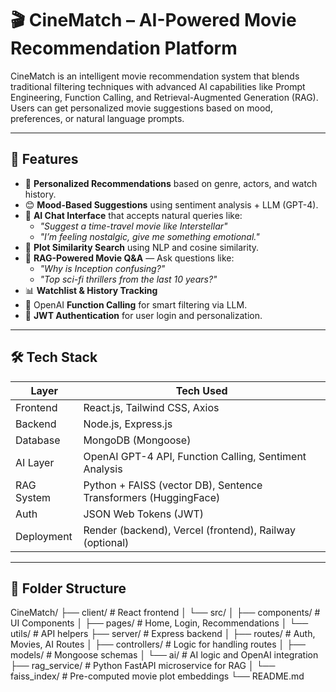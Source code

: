 # 🎬 CineMatch – AI-Powered Movie Recommendation Platform

CineMatch is an intelligent movie recommendation system that blends traditional filtering techniques with advanced AI capabilities like Prompt Engineering, Function Calling, and Retrieval-Augmented Generation (RAG). Users can get personalized movie suggestions based on mood, preferences, or natural language prompts.

---

## 🚀 Features

- 🎯 **Personalized Recommendations** based on genre, actors, and watch history.
- 😊 **Mood-Based Suggestions** using sentiment analysis + LLM (GPT-4).
- 🧠 **AI Chat Interface** that accepts natural queries like:
  - *"Suggest a time-travel movie like Interstellar"*
  - *"I’m feeling nostalgic, give me something emotional."*
- 📖 **Plot Similarity Search** using NLP and cosine similarity.
- 🔎 **RAG-Powered Movie Q&A** — Ask questions like:
  - *"Why is Inception confusing?"*
  - *"Top sci-fi thrillers from the last 10 years?"*
- 📊 **Watchlist & History Tracking**
- 🧪 OpenAI **Function Calling** for smart filtering via LLM.
- 🔐 **JWT Authentication** for user login and personalization.

---

## 🛠️ Tech Stack

| Layer         | Tech Used                                                      |
|---------------|----------------------------------------------------------------|
| Frontend      | React.js, Tailwind CSS, Axios                                  |
| Backend       | Node.js, Express.js                                            |
| Database      | MongoDB (Mongoose)                                             |
| AI Layer      | OpenAI GPT-4 API, Function Calling, Sentiment Analysis         |
| RAG System    | Python + FAISS (vector DB), Sentence Transformers (HuggingFace)|
| Auth          | JSON Web Tokens (JWT)                                          |
| Deployment    | Render (backend), Vercel (frontend), Railway (optional)        |

---

## 📁 Folder Structure

CineMatch/
├── client/ # React frontend
│ └── src/
│ ├── components/ # UI Components
│ ├── pages/ # Home, Login, Recommendations
│ └── utils/ # API helpers
├── server/ # Express backend
│ ├── routes/ # Auth, Movies, AI Routes
│ ├── controllers/ # Logic for handling routes
│ ├── models/ # Mongoose schemas
│ └── ai/ # AI logic and OpenAI integration
├── rag_service/ # Python FastAPI microservice for RAG
│ └── faiss_index/ # Pre-computed movie plot embeddings
└── README.md



